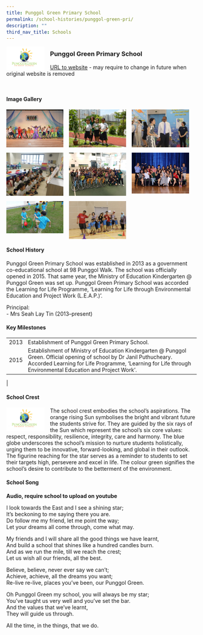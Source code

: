 ```yaml
---
title: Punggol Green Primary School
permalink: /school-histories/punggol-green-pri/
description: ""
third_nav_title: Schools
---
```

<img src="/images/punggolgreenpri1.png" style="width:20%;margin-right:15px;" align = "left">

### **Punggol Green Primary School**
[URL to website](https://punggolgreenpri.moe.edu.sg/) - may require to change in future when original website is removed

<br clear="left">

#### **Image Gallery**

<p><a href="https://d1yxymztqoj7qn.amplifyapp.com/images/punggolgreenpri2.jpg">  
<img src="/images/punggolgreenpri2.jpg" style="width:30%;margin-right:15px;" align = "left">
</a></p>

<p><a href="https://d1yxymztqoj7qn.amplifyapp.com/images/punggolgreenpri3.jpg">  
<img src="/images/punggolgreenpri3.jpg" style="width:30%;margin-right:15px;" align = "left">
</a></p>

<p><a href="https://d1yxymztqoj7qn.amplifyapp.com/images/punggolgreenpri4.jpg">  
<img src="/images/punggolgreenpri4.jpg" style="width:30%;margin-right:15px;" align = "left">
</a></p>

<br clear="left">

<p><a href="https://d1yxymztqoj7qn.amplifyapp.com/images/punggolgreenpri5.jpg">  
<img src="/images/punggolgreenpri5.jpg" style="width:30%;margin-right:15px;" align = "left">
</a></p>

<p><a href="https://d1yxymztqoj7qn.amplifyapp.com/images/punggolgreenpri6.jpg">  
<img src="/images/punggolgreenpri6.jpg" style="width:30%;margin-right:15px;" align = "left">
</a></p>

<p><a href="https://d1yxymztqoj7qn.amplifyapp.com/images/punggolgreenpri7.jpg">  
<img src="/images/punggolgreenpri7.jpg" style="width:30%;margin-right:15px;" align = "left">
</a></p>

<br clear="left">

<p><a href="https://d1yxymztqoj7qn.amplifyapp.com/images/punggolgreenpri8.jpg">  
<img src="/images/punggolgreenpri8.jpg" style="width:30%;margin-right:15px;" align = "left">
</a></p>

<p><a href="https://d1yxymztqoj7qn.amplifyapp.com/images/punggolgreenpri9.jpg">  
<img src="/images/punggolgreenpri9.jpg" style="width:30%;margin-right:15px;" align = "left">
</a></p>

<br clear="left">

#### **School History**
Punggol Green Primary School was established in 2013 as a government co-educational school at 98 Punggol Walk. The school was officially opened in 2015. That same year, the Ministry of Education Kindergarten @ Punggol Green was set up. Punggol Green Primary School was accorded the Learning for Life Programme, ‘Learning for Life through Environmental Education and Project Work (L.E.A.P.)’.

Principal:<br>
\- Mrs Seah Lay Tin (2013–present)

#### **Key Milestones**

|  |  |
|:---:|---|
| 2013 | Establishment of Punggol Green Primary School. |
| 2015 | Establishment of Ministry of Education Kindergarten @ Punggol Green. Official opening of school by Dr Janil Puthucheary. Accorded Learning for Life Programme, ‘Learning for Life through Environmental Education and Project Work’. |
|

#### **School Crest**
<img src="/images/punggolgreenpri1.png" style="width:20%;margin-right:15px;" align = "left">

The school crest embodies the school’s aspirations. The orange rising Sun symbolises the bright and vibrant future the students strive for. They are guided by the six rays of the Sun which represent the school’s six core values: respect, responsibility, resilience, integrity, care and harmony. The blue globe underscores the school’s mission to nurture students holistically, urging them to be innovative, forward-looking, and global in their outlook. The figurine reaching for the star serves as a reminder to students to set their targets high, persevere and excel in life. The colour green signifies the school’s desire to contribute to the betterment of the environment.

#### **School Song**
**Audio, require school to upload on youtube**

I look towards the East and I see a shining star;<br>
It’s beckoning to me saying there you are.<br>
Do follow me my friend, let me point the way;<br>
Let your dreams all come through, come what may.

My friends and I will share all the good things we have learnt,<br>
And build a school that shines like a hundred candles burn.<br>
And as we run the mile, till we reach the crest;<br>
Let us wish all our friends, all the best.

Believe, believe, never ever say we can’t;<br>
Achieve, achieve, all the dreams you want;<br>
Re-live re-live, places you’ve been, our Punggol Green.

Oh Punggol Green my school, you will always be my star;<br>
You’ve taught us very well and you’ve set the bar.<br>
And the values that we’ve learnt,<br>
They will guide us through.  
  
All the time, in the things, that we do.